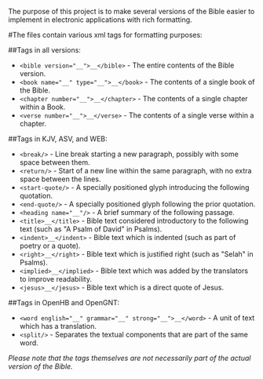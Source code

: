 The purpose of this project is to make several versions of the Bible easier to implement in electronic applications with rich formatting.

#The files contain various xml tags for formatting purposes:

##Tags in all versions:
* `<bible version="__">__</bible>` - The entire contents of the Bible version.
* `<book name="__" type="__">__</book>` - The contents of a single book of the Bible.
* `<chapter number="__">__</chapter>` - The contents of a single chapter within a Book.
* `<verse number="__">__</verse>` - The contents of a single verse within a chapter.

##Tags in KJV, ASV, and WEB:
* `<break/>` - Line break starting a new paragraph, possibly with some space between them.
* `<return/>` - Start of a new line within the same paragraph, with no extra space between the lines.
* `<start-quote/>` - A specially positioned glyph introducing the following quotation.
* `<end-quote/>` - A specially positioned glyph following the prior quotation.
* `<heading name="__"/>` - A brief summary of the following passage.
* `<title>__</title>` - Bible text considered introductory to the following text (such as "A Psalm of David" in Psalms).
* `<indent>__</indent>` - Bible text which is indented (such as part of poetry or a quote).
* `<right>__</right>` - Bible text which is justified right (such as "Selah" in Psalms).
* `<implied>__</implied>` - Bible text which was added by the translators to improve readability.
* `<jesus>__</jesus>` - Bible text which is a direct quote of Jesus.

##Tags in OpenHB and OpenGNT:
* `<word english="__" grammar="__" strong="__">__</word>` - A unit of text which has a translation.
* `<split/>` - Separates the textual components that are part of the same word.

_Please note that the tags themselves are not necessarily part of the actual version of the Bible._
